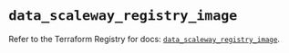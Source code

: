 # `data_scaleway_registry_image`

Refer to the Terraform Registry for docs: [`data_scaleway_registry_image`](https://registry.terraform.io/providers/scaleway/scaleway/2.57.0/docs/data-sources/registry_image).
